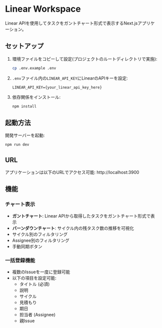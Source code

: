 # Linear Workspace

Linear APIを使用してタスクをガントチャート形式で表示するNext.jsアプリケーション。

## セットアップ

1. 環境ファイルをコピーして設定(プロジェクトのルートディレクトリで実施):
   ```bash
   cp .env.example .env
   ```

3. `.env`ファイル内の`LINEAR_API_KEY`にLinearのAPIキーを設定:
   ```
   LINEAR_API_KEY={your_linear_api_key_here}
   ```

4. 依存関係をインストール:
   ```bash
   npm install
   ```

## 起動方法

開発サーバーを起動:
```bash
npm run dev
```

## URL

アプリケーションは以下のURLでアクセス可能:
http://localhost:3900

## 機能

### チャート表示
- **ガントチャート**: Linear APIから取得したタスクをガントチャート形式で表示
- **バーンダウンチャート**: サイクル内の残タスク数の推移を可視化
- サイクル別のフィルタリング
- Assignee別のフィルタリング
- 手動同期ボタン

### 一括登録機能
- 複数のIssueを一度に登録可能
- 以下の項目を設定可能:
  - タイトル (必須)
  - 説明
  - サイクル
  - 見積もり
  - 期日
  - 担当者 (Assignee)
  - 親Issue
